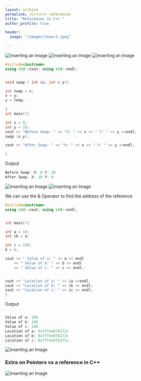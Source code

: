 ```yaml
---
layout: archive
permalink: /C++/c++_references
title: "References in C++ "
author_profile: true

header:
  image: "/images/tower3.jpeg"
  
---
```


![inserting an Image](/images/C++/references/Page1.jpg)
![inserting an Image](/images/C++/references/Page2.jpg)
![inserting an Image](/images/C++/references/Page3.jpg)


```cpp
#include<iostream>
using std::cout; using std::endl;


void swap ( int &x, int & y){

int temp = x;
x = y;
y = temp;

}
int main(){

int x = 0;
int y = 10;
cout << "Before Swap: " << "X: " << x << " Y: " << y <<endl;
swap (x,y);

cout << "After Swap: " << "X: " << x << " Y: " << y <<endl;

}
```

Output

```cpp
Before Swap: X: 0 Y: 10
After Swap: X: 10 Y: 0
```


![inserting an Image](/images/C++/references/Page4.jpg)
![inserting an Image](/images/C++/references/Page5.jpg)


We can use the & Operator to find the address of the reference

```cpp
#include<iostream>
using std::cout; using std::endl;


int main(){

int a = 10;
int &b = a;

int c = 100;
b = c;

cout << " Value of a: " << a << endl
    << " Value of b: " << b << endl
    << " Value of c: " << c << endl;


cout << "Location of a: " << &a <<endl;
cout << "Location of b: " << &b << endl;
cout << "Location of c: " << &c << endl;
}
```

Output

```cpp

Value of a: 100
Value of b: 100
Value of c: 100
Location of a: 0x7ffee076272c
Location of b: 0x7ffee076272c
Location of c: 0x7ffee076271c
```



![inserting an Image](/images/C++/references/Page2.jpg)



### Extra on Pointers vs a reference in C++

![inserting an Image](/images/C++/references/difference.jpg)
